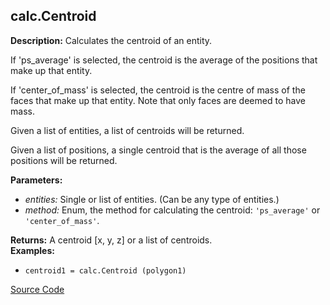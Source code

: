 ## calc.Centroid  
  
  
**Description:** Calculates the centroid of an entity.


If 'ps\_average' is selected, the centroid is the average of the positions that make up that entity.


If 'center\_of\_mass' is selected, the centroid is the centre of mass of the faces that make up that entity.
Note that only faces are deemed to have mass.


Given a list of entities, a list of centroids will be returned.


Given a list of positions, a single centroid that is the average of all those positions will be returned.  
  
**Parameters:**  
  * *entities:* Single or list of entities. (Can be any type of entities.)  
  * *method:* Enum, the method for calculating the centroid: `'ps_average'` or `'center_of_mass'`.  
  
**Returns:** A centroid [x, y, z] or a list of centroids.  
**Examples:**  
  * `centroid1 = calc.Centroid (polygon1)`
  

[Source Code](https://github.com/design-automation/mobius-sim-funcs/blob/main/src/modules/functions/calc/Centroid.ts) 